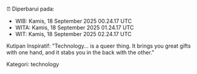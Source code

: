 ⏰ Diperbarui pada:
- WIB: Kamis, 18 September 2025 00.24.17 UTC
- WITA: Kamis, 18 September 2025 01.24.17 UTC
- WIT: Kamis, 18 September 2025 02.24.17 UTC

Kutipan Inspiratif:
"Technology... is a queer thing. It brings you great gifts with one hand, and it stabs you in the back with the other."


Kategori: technology

